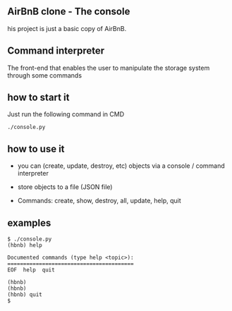 ## AirBnB clone - The console

his project is just a basic copy of AirBnB.

## Command interpreter

The front-end that enables the user to manipulate the storage system through some commands

## how to start it

Just run the following command in CMD
```
./console.py
```
## how to use it

- you can (create, update, destroy, etc) objects via a     console / command interpreter

- store objects to a file (JSON file)

- Commands: create, show, destroy, all, update, help, quit

## examples

```
$ ./console.py
(hbnb) help

Documented commands (type help <topic>):
========================================
EOF  help  quit

(hbnb) 
(hbnb) 
(hbnb) quit
$
```